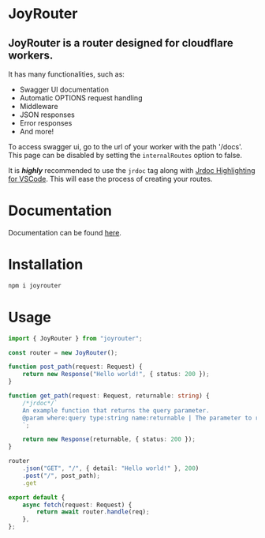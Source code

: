 # JoyRouter

## JoyRouter is a router designed for cloudflare workers.

It has many functionalities, such as:

-   Swagger UI documentation
-   Automatic OPTIONS request handling
-   Middleware
-   JSON responses
-   Error responses
-   And more!

To access swagger ui, go to the url of your worker with the path '/docs'.
This page can be disabled by setting the `internalRoutes` option to false.

It is **_highly_** recommended to use the `jrdoc` tag along with [Jrdoc Highlighting for VSCode](https://marketplace.visualstudio.com/items?itemName=SinelServers.jrdoc-highlighting).
This will ease the process of creating your routes.

# Documentation

Documentation can be found [here](https://joyrouter.joyte.cc/).

# Installation

```bash
npm i joyrouter
```

# Usage

```ts
import { JoyRouter } from "joyrouter";

const router = new JoyRouter();

function post_path(request: Request) {
    return new Response("Hello world!", { status: 200 });
}

function get_path(request: Request, returnable: string) {
    /*jrdoc*/`
    An example function that returns the query parameter.
    @param where:query type:string name:returnable | The parameter to return
    `;

    return new Response(returnable, { status: 200 });
}

router
    .json("GET", "/", { detail: "Hello world!" }, 200)
    .post("/", post_path);
    .get

export default {
    async fetch(request: Request) {
        return await router.handle(req);
    },
};
```
